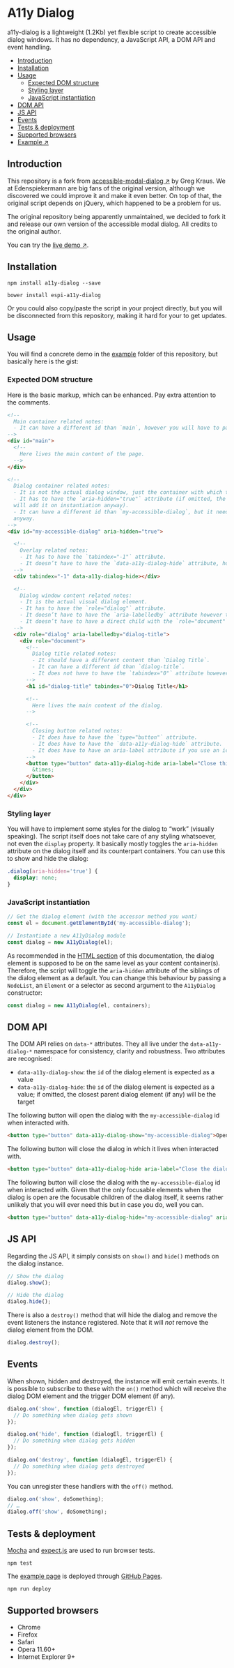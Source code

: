 # A11y Dialog

a11y-dialog is a lightweight (1.2Kb) yet flexible script to create accessible dialog windows. It has no dependency, a JavaScript API, a DOM API and event handling.

* [Introduction](#introduction)
* [Installation](#installation)
* [Usage](#usage)
  * [Expected DOM structure](#expected-dom-structure)
  * [Styling layer](#styling-layer)
  * [JavaScript instantiation](#javascript-instantiation)
* [DOM API](#dom-api)
* [JS API](#js-api)
* [Events](#events)
* [Tests & deployment](#tests--deployment)
* [Supported browsers](#supported-browsers)
* [Example ↗](http://edenspiekermann.github.io/a11y-dialog/)

## Introduction

This repository is a fork from [accessible-modal-dialog ↗](https://github.com/gdkraus/accessible-modal-dialog) by Greg Kraus. We at Edenspiekermann are big fans of the original version, although we discovered we could improve it and make it even better. On top of that, the original script depends on jQuery, which happened to be a problem for us.

The original repository being apparently unmaintained, we decided to fork it and release our own version of the accessible modal dialog. All credits to the original author.

You can try the [live demo ↗](http://edenspiekermann.github.io/a11y-dialog/).

## Installation

```
npm install a11y-dialog --save
```

```
bower install espi-a11y-dialog
```

Or you could also copy/paste the script in your project directly, but you will be disconnected from this repository, making it hard for your to get updates.

## Usage

You will find a concrete demo in the [example](https://github.com/edenspiekermann/a11y-dialog/tree/master/example) folder of this repository, but basically here is the gist:

### Expected DOM structure

Here is the basic markup, which can be enhanced. Pay extra attention to the comments.

```html
<!--
  Main container related notes:
  - It can have a different id than `main`, however you will have to pass it as a second argument to the A11yDialog instance. See further down.
-->
<div id="main">
  <!--
    Here lives the main content of the page.
  -->
</div>

<!--
  Dialog container related notes:
  - It is not the actual dialog window, just the container with which the script interacts.
  - It has to have the `aria-hidden="true"` attribute (if omitted, the script
  will add it on instantiation anyway).
  - It can have a different id than `my-accessible-dialog`, but it needs an `id`
  anyway.
-->
<div id="my-accessible-dialog" aria-hidden="true">

  <!--
    Overlay related notes:
    - It has to have the `tabindex="-1"` attribute.
    - It doesn’t have to have the `data-a11y-dialog-hide` attribute, however this is recommended. It hides the dialog when clicking outside of it.
  -->
  <div tabindex="-1" data-a11y-dialog-hide></div>

  <!--
    Dialog window content related notes:
    - It is the actual visual dialog element.
    - It has to have the `role="dialog"` attribute.
    - It doesn’t have to have the `aria-labelledby` attribute however this is recommended. It should match the `id` of the dialog title.
    - It doesn’t have to have a direct child with the `role="document"`, however this is recommended.
  -->
  <div role="dialog" aria-labelledby="dialog-title">
    <div role="document">
      <!--
        Dialog title related notes:
        - It should have a different content than `Dialog Title`.
        - It can have a different id than `dialog-title`.
        - It does not have to have the `tabindex="0"` attribute however it is recommended so the dialog doesn’t jump directly to a field, displaying keyboard on mobiles.
      -->
      <h1 id="dialog-title" tabindex="0">Dialog Title</h1>

      <!--
        Here lives the main content of the dialog.
      -->

      <!--
        Closing button related notes:
        - It does have to have the `type="button"` attribute.
        - It does have to have the `data-a11y-dialog-hide` attribute.
        - It does have to have an aria-label attribute if you use an icon as content.
      -->
      <button type="button" data-a11y-dialog-hide aria-label="Close this dialog window">
        &times;
      </button>
    </div>
  </div>
</div>
```

### Styling layer

You will have to implement some styles for the dialog to “work” (visually speaking). The script itself does not take care of any styling whatsoever, not even the `display` property. It basically mostly toggles the `aria-hidden` attribute on the dialog itself and its counterpart containers. You can use this to show and hide the dialog:

```css
.dialog[aria-hidden='true'] {
  display: none;
}
```

### JavaScript instantiation

```javascript
// Get the dialog element (with the accessor method you want)
const el = document.getElementById('my-accessible-dialog');

// Instantiate a new A11yDialog module
const dialog = new A11yDialog(el);
```

As recommended in the [HTML section](#expected-dom-structure) of this documentation, the dialog element is supposed to be on the same level as your content container(s). Therefore, the script will toggle the `aria-hidden` attribute of the siblings of the dialog element as a default. You can change this behaviour by passing a `NodeList`, an `Element` or a selector as second argument to the `A11yDialog` constructor:

```javascript
const dialog = new A11yDialog(el, containers);
```

## DOM API

The DOM API relies on `data-*` attributes. They all live under the `data-a11y-dialog-*` namespace for consistency, clarity and robustness. Two attributes are recognised:

* `data-a11y-dialog-show`: the `id` of the dialog element is expected as a value
* `data-a11y-dialog-hide`: the `id` of the dialog element is expected as a value; if omitted, the closest parent dialog element (if any) will be the target

The following button will open the dialog with the `my-accessible-dialog` id when interacted with.

```html
<button type="button" data-a11y-dialog-show="my-accessible-dialog">Open the dialog</button>
```

The following button will close the dialog in which it lives when interacted with.

```html
<button type="button" data-a11y-dialog-hide aria-label="Close the dialog">&times;</button>
```

The following button will close the dialog with the `my-accessible-dialog` id when interacted with. Given that the only focusable elements when the dialog is open are the focusable children of the dialog itself, it seems rather unlikely that you will ever need this but in case you do, well you can.

```html
<button type="button" data-a11y-dialog-hide="my-accessible-dialog" aria-label="Close the dialog">&times;</button>
```

## JS API

Regarding the JS API, it simply consists on `show()` and `hide()` methods on the dialog instance.

```javascript
// Show the dialog
dialog.show();

// Hide the dialog
dialog.hide();
```

There is also a `destroy()` method that will hide the dialog and remove the event listeners the instance registered. Note that it will *not* remove the dialog element from the DOM.

```javascript
dialog.destroy();
```

## Events

When shown, hidden and destroyed, the instance will emit certain events. It is possible to subscribe to these with the `on()` method which will receive the dialog DOM element and the trigger DOM element (if any).

```javascript
dialog.on('show', function (dialogEl, triggerEl) {
  // Do something when dialog gets shown
});

dialog.on('hide', function (dialogEl, triggerEl) {
  // Do something when dialog gets hidden
});

dialog.on('destroy', function (dialogEl, triggerEl) {
  // Do something when dialog gets destroyed
});
```

You can unregister these handlers with the `off()` method.

```javascript
dialog.on('show', doSomething);
// …
dialog.off('show', doSomething);
```

## Tests & deployment

[Mocha](https://mochajs.org/) and [expect.js](https://github.com/Automattic/expect.js) are used to run browser tests.

```
npm test
```

The [example page](http://edenspiekermann.github.io/a11y-dialog/) is deployed through [GitHub Pages](https://pages.github.com/).

```
npm run deploy
```

## Supported browsers

* Chrome
* Firefox
* Safari
* Opera 11.60+
* Internet Explorer 9+
